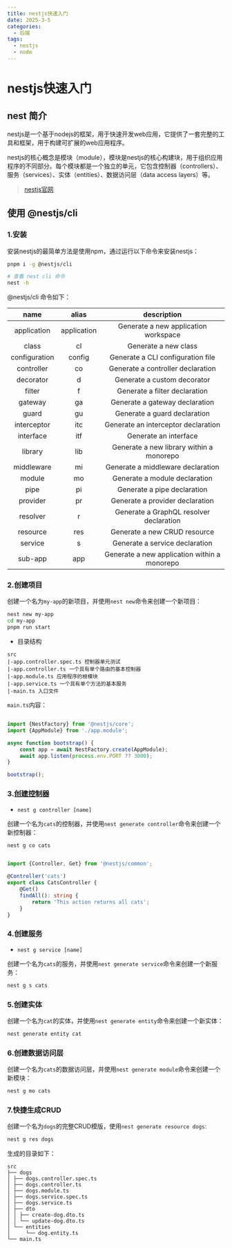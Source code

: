 ```yaml
---
title: nestjs快速入门
date: 2025-3-5
categories:
  - 后端
tags:
  - nestjs
  - node
---
```


# nestjs快速入门

## nest 简介

nestjs是一个基于nodejs的框架，用于快速开发web应用，它提供了一套完整的工具和框架，用于构建可扩展的web应用程序。

nestjs的核心概念是模块（module），模块是nestjs的核心构建块，用于组织应用程序的不同部分。每个模块都是一个独立的单元，它包含控制器（controllers）、服务（services）、实体（entities）、数据访问层（data
access layers）等。

> [nestjs官网](https://docs.nestjs.com/)

## 使用 @nestjs/cli

### 1.安装

安装nestjs的最简单方法是使用npm，通过运行以下命令来安装nestjs：

```bash
pnpm i -g @nestjs/cli

# 查看 nest cli 命令
nest -h 
```
@nestjs/cli 命令如下：

| name          | alias       | description|
| :----: | :----: | :----: |
| application   | application | Generate a new application workspace         |
| class         | cl          | Generate a new class                         |
| configuration | config      | Generate a CLI configuration file            |
| controller    | co          | Generate a controller declaration            |
| decorator     | d           | Generate a custom decorator                  |
| filter        | f           | Generate a filter declaration                |
| gateway       | ga          | Generate a gateway declaration               |
| guard         | gu          | Generate a guard declaration                 |
| interceptor   | itc         | Generate an interceptor declaration          |
| interface     | itf         | Generate an interface                        |
| library       | lib         | Generate a new library within a monorepo     |
| middleware    | mi          | Generate a middleware declaration            |
| module        | mo          | Generate a module declaration                |
| pipe          | pi          | Generate a pipe declaration                  |
| provider      | pr          | Generate a provider declaration              |
| resolver      | r           | Generate a GraphQL resolver declaration      |
| resource      | res         | Generate a new CRUD resource                 |
| service       | s           | Generate a service declaration               |
| sub-app       | app         | Generate a new application within a monorepo


### 2.创建项目

创建一个名为`my-app`的新项目，并使用`nest new`命令来创建一个新项目：

```bash
nest new my-app
cd my-app
pnpm run start
```

+ 目录结构

```
src
|-app.controller.spec.ts 控制器单元测试
|-app.controller.ts 一个具有单个路由的基本控制器
|-app.module.ts 应用程序的根模块
|-app.service.ts 一个具有单个方法的基本服务
|-main.ts 入口文件
```

`main.ts`内容：

```ts

import {NestFactory} from '@nestjs/core';
import {AppModule} from './app.module';

async function bootstrap() {
    const app = await NestFactory.create(AppModule);
    await app.listen(process.env.PORT ?? 3000);
}

bootstrap();

```

### 3.[创建控制器](https://docs.nestjs.com/controllers)

+ `nest g controller [name]`

创建一个名为`cats`的控制器，并使用`nest generate controller`命令来创建一个新控制器：

```bash
nest g co cats
```

```ts

import {Controller, Get} from '@nestjs/common';

@Controller('cats')
export class CatsController {
    @Get()
    findAll(): string {
        return 'This action returns all cats';
    }
}

```

### 4.创建服务

+ `nest g service [name]`

创建一个名为`cats`的服务，并使用`nest generate service`命令来创建一个新服务：

```bash
nest g s cats
```

### 5.创建实体

创建一个名为`cat`的实体，并使用`nest generate entity`命令来创建一个新实体：

```bash
nest generate entity cat
```

### 6.创建数据访问层

创建一个名为`cats`的数据访问层，并使用`nest generate module`命令来创建一个新模块：

```bash
nest g mo cats
```

### 7.快捷生成CRUD

创建一个名为`dogs`的完整CRUD模版，使用`nest generate resource dogs`:

```bash
nest g res dogs
```

生成的目录如下：
```
src
├── dogs
│ ├── dogs.controller.spec.ts
│ ├── dogs.controller.ts
│ ├── dogs.module.ts
│ ├── dogs.service.spec.ts
│ ├── dogs.service.ts
│ ├── dto
│ │ ├── create-dog.dto.ts
│ │ └── update-dog.dto.ts
│ └── entities
│     └── dog.entity.ts
└── main.ts

```